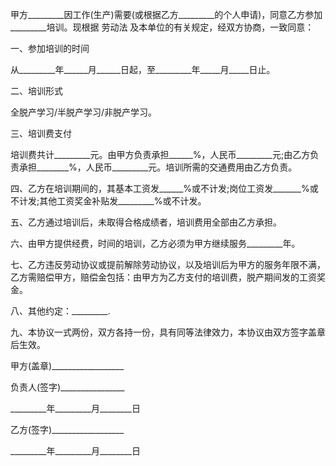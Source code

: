 
 


甲方_________因工作(生产)需要(或根据乙方_________的个人申请)，同意乙方参加_________培训。现根据
劳动法
及本单位的有关规定，经双方协商，一致同意：


一、参加培训的时间


从_________年______月______日起，至_________年_____月_____日止。


二、培训形式


全脱产学习/半脱产学习/非脱产学习。


三、培训费支付


培训费共计_________元。由甲方负责承担______%，人民币_________元;由乙方负责承担________%，人民币_________元。培训所需的交通费用由乙方负责。


四、乙方在培训期间的，其基本工资发______%或不计发;岗位工资发_______%或不计发;其他工资奖金补贴发_________%或不计发。


五、乙方通过培训后，未取得合格成绩者，培训费用全部由乙方承担。


六、由甲方提供经费，时间的培训，乙方必须为甲方继续服务_________年。


七、乙方违反劳动协议或提前解除劳动协议，以及培训后为甲方的服务年限不满，乙方需赔偿甲方，赔偿金包括：由甲方为乙方支付的培训费，脱产期间发的工资奖金。


八、其他约定：_________.


九、本协议一式两份，双方各持一份，具有同等法律效力，本协议由双方签字盖章后生效。


甲方(盖章)__________________


负责人(签字)________________


_________年_________月________日


乙方(签字)__________________


_________年_________月________日
 


 

 
 
 
 
 
  


  
 

  


  


  
 
 
 
 

